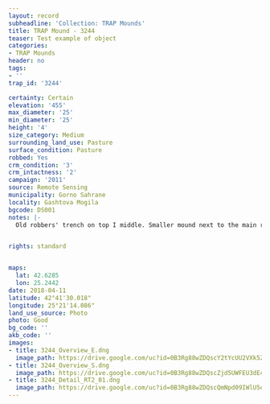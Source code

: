 ```yaml
---
layout: record
subheadline: 'Collection: TRAP Mounds'
title: TRAP Mound - 3244
teaser: Test example of object
categories:
- TRAP Mounds
header: no
tags:
- ''
trap_id: '3244'

certainty: Certain
elevation: '455'
max_diameter: '25'
min_diameter: '25'
height: '4'
size_category: Medium
surrounding_land_use: Pasture
surface_condition: Pasture
robbed: Yes
crm_condition: '3'
crm_intactness: '2'
campaign: '2011'
source: Remote Sensing
municipality: Gorno Sahrane
locality: Gashtova Mogila
bgcode: DS001
notes: |-
  Old robbers' trench on top I middle. Smaller mound next to the main robbers' trench on the south side. Side of mound taken off on western side.


rights: standard


maps:
  lat: 42.6285
  lon: 25.2442
date: 2018-04-11
latitude: 42°41'30.018"
longitude: 25°21'14.086"
land_use_source: Photo
photo: Good
bg_code: ''
akb_code: ''
images:
- title: 3244_Overview_E.dng
  image_path: https://drive.google.com/uc?id=0B3Rg88wZDQscY2tYcUU2VXk5Zkk
- title: 3244_Overview_S.dng
  image_path: https://drive.google.com/uc?id=0B3Rg88wZDQscZjd5UWFEU3dEcmc
- title: 3244_Detail_RT2_01.dng
  image_path: https://drive.google.com/uc?id=0B3Rg88wZDQscQmNpd09IWlU5eU0
---
```

